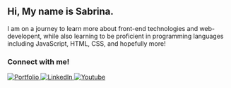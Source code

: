 ## Hi, My name is Sabrina.

<!--
**sabrinaira/sabrinaira** is a ✨ _special_ ✨ repository because its `README.md` (this file) appears on your GitHub profile.

Here are some ideas to get you started:

- 🔭 I’m currently working on ...
- 🌱 I’m currently learning ...
- 👯 I’m looking to collaborate on ...
- 🤔 I’m looking for help with ...
- 💬 Ask me about ...
- 📫 How to reach me: ...
- 😄 Pronouns: ...
- ⚡ Fun fact: ...
-->

<!--Aspiring full-stack developer combining art and code. Building a strong foundation in JavaScript, HTML, and CSS. Eager to create exceptional user experiences through web development and front-end technologies.-->

I am on a journey to learn more about front-end technologies and web-developent, while also learning to be proficient in programming languages including JavaScript, HTML, CSS, and hopefully more!

### Connect with me!

<div>
        <a href="https://sabrinaira.github.io/portfolio/" target="_blank">
        <img src="https://img.shields.io/badge/Portoflio-pink?style=for-the-badge&logoColor=pink&labelColor=pink" alt="Portfolio"/>
    </a>
    <a href="https://www.linkedin.com/in/sabrinapira/" target="_blank">
        <img src="https://img.shields.io/badge/LinkedIn-0077B5?style=for-the-badge&logo=linkedin&logoColor=white" alt="LinkedIn"/>
    </a>
        <a href="https://www.youtube.com/@techsabby" target="_blank">
        <img src="https://img.shields.io/badge/Youtube-red?style=for-the-badge&logo=youtube&logoColor=white&logoSize=auto&labelColor=red" alt="Youtube"/>
    </a>
</div>
